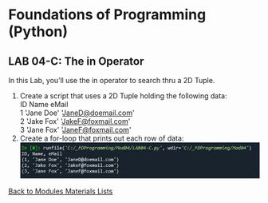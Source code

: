 # Foundations of Programming (Python)  

## LAB 04-C: The in Operator

In this Lab, you’ll use the in operator to search thru a 2D Tuple.  

1.	Create a script that uses a 2D Tuple holding the following data:  
	ID Name eMail  
	1 'Jane Doe' 'JaneD@doemail.com'  
	2 'Jake Fox' 'JakeF@foxmail.com'  
	3 'Jane Fox' 'JaneF@foxmail.com'  
2.	Create a for-loop that prints out each row of data:  
![alt text](images/LAB04_C.JPG "result LAB04_C") 


[Back to Modules Materials Lists](../Modules.md#module-04-materials-list)